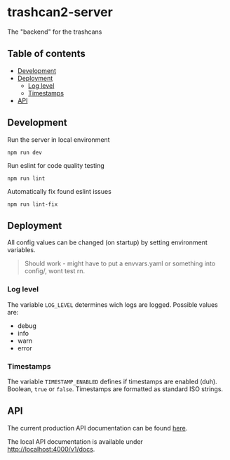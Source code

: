 # trashcan2-server

The "backend" for the trashcans

## Table of contents

<!-- toc -->

- [Development](#development)
- [Deployment](#deployment)
  - [Log level](#log-level)
  - [Timestamps](#timestamps)
- [API](#api)

<!-- tocstop -->

## Development

Run the server in local environment

```console
npm run dev
```

Run eslint for code quality testing

```console
npm run lint
```

Automatically fix found eslint issues

```console
npm run lint-fix
```

## Deployment

All config values can be changed (on startup) by setting environment variables.

> Should work - might have to put a envvars.yaml or something into config/, wont test rn.

### Log level

The variable `LOG_LEVEL` determines wich logs are logged.
Possible values are:

- debug
- info
- warn
- error

### Timestamps

The variable `TIMESTAMP_ENABLED` defines if timestamps are enabled (duh).
Boolean, `true` or `false`. Timestamps are formatted as standard ISO strings.

## API

The current production API documentation can be found [here](http://api.wurstkatze.eu/v1/docs).

The local API documentation is available under [http://localhost:4000/v1/docs](http://localhost:4000/v1/docs).
